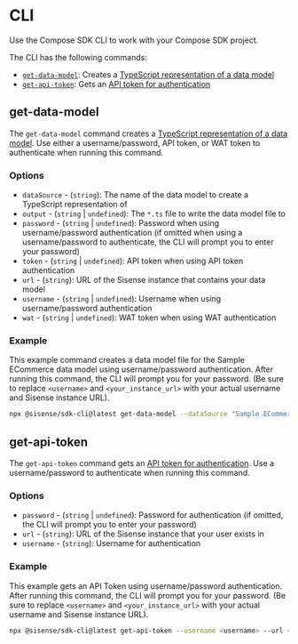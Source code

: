 # CLI

Use the Compose SDK CLI to work with your Compose SDK project.

The CLI has the following commands:

- [`get-data-model`](#get-data-model): Creates a [TypeScript representation of a data model](./data-model.md)
- [`get-api-token`](#get-api-token): Gets an [API token for authentication](../getting-started/authentication-security.md#api-token)

## get-data-model

The `get-data-model` command creates a [TypeScript representation of a data model](./data-model.md). Use either a username/password, API token, or WAT token to authenticate when running this command.

### Options

- `dataSource` - (`string`): The name of the data model to create a TypeScript representation of
- `output` - (`string` | `undefined`): The `*.ts` file to write the data model file to
- `password` - (`string` | `undefined`): Password when using username/password authentication (if omitted when using a username/password to authenticate, the CLI will prompt you to enter your password)
- `token` - (`string` | `undefined`): API token when using API token authentication
- `url` - (`string`): URL of the Sisense instance that contains your data model
- `username` - (`string` | `undefined`): Username when using username/password authentication
- `wat` -  (`string` | `undefined`): WAT token when using WAT authentication

### Example

This example command creates a data model file for the Sample ECommerce data model using username/password authentication. After running this command, the CLI will prompt you for your password. (Be sure to replace `<username>` and `<your_instance_url>` with your actual username and Sisense instance URL).

```sh
npx @sisense/sdk-cli@latest get-data-model --dataSource "Sample ECommerce" --url <your_instance_url> --output src/sample-ecommerce.ts --username <username>
```

## get-api-token

The `get-api-token` command gets an [API token for authentication](../getting-started/authentication-security.md#api-token). Use a username/password to authenticate when running this command.

### Options

- `password` - (`string` | `undefined`): Password for authentication (if omitted, the CLI will prompt you to enter your password)
- `url` - (`string`): URL of the Sisense instance that your user exists in
- `username` - (`string`): Username for authentication

### Example

This example gets an API Token using username/password authentication. After running this command, the CLI will prompt you for your password. (Be sure to replace `<username>` and `<your_instance_url>` with your actual username and Sisense instance URL).

```sh
npx @sisense/sdk-cli@latest get-api-token --username <username> --url <your_instance_url>
```
